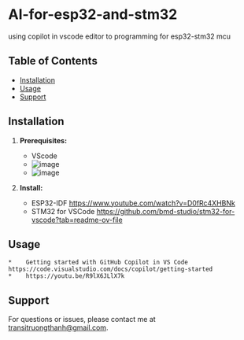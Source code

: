 # AI-for-esp32-and-stm32
using copilot in vscode editor to programming for esp32-stm32 mcu 
## Table of Contents

*   [Installation](#installation)
*   [Usage](#usage)
*   [Support](#Support)
## Installation

1.  **Prerequisites:**
    *   VScode 
    *   ![image](https://github.com/user-attachments/assets/9ad8d0c4-e846-42c1-a7e0-6ea7ff1dc574)
    *   ![image](https://github.com/user-attachments/assets/e4a9de26-84b5-438a-9cd2-569985747e68)

2.  **Install:**
    *    ESP32-IDF  https://www.youtube.com/watch?v=D0fRc4XHBNk
    *    STM32 for VSCode https://github.com/bmd-studio/stm32-for-vscode?tab=readme-ov-file    
    
## Usage
    *    Getting started with GitHub Copilot in VS Code https://code.visualstudio.com/docs/copilot/getting-started
    *    https://youtu.be/R9lX6JLlX7k    
    


## Support

For questions or issues, please contact me at transitruongthanh@gmail.com.  
